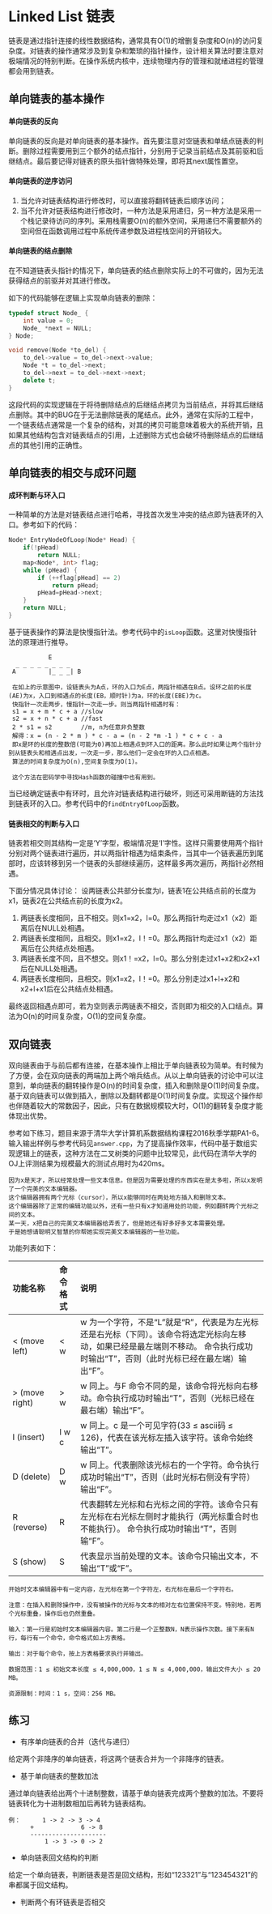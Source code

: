 # Linked List 链表

链表是通过指针连接的线性数据结构，通常具有O(1)的增删复杂度和O(n)的访问复杂度。对链表的操作通常涉及到复杂和繁琐的指针操作，设计相关算法时要注意对极端情况的特别判断。在操作系统内核中，连续物理内存的管理和就绪进程的管理都会用到链表。

## 单向链表的基本操作

#### 单向链表的反向

单向链表的反向是对单向链表的基本操作。首先要注意对空链表和单结点链表的判断。删除过程需要用到三个额外的结点指针，分别用于记录当前结点及其前驱和后继结点。最后要记得对链表的原头指针做特殊处理，即将其next属性置空。

#### 单向链表的逆序访问

1. 当允许对链表结构进行修改时，可以直接将翻转链表后顺序访问；
2. 当不允许对链表结构进行修改时，一种方法是采用递归，另一种方法是采用一个栈记录待访问的序列。采用栈需要O(n)的额外空间，采用递归不需要额外的空间但在函数调用过程中系统传递参数及进程栈空间的开销较大。

#### 单向链表的结点删除

在不知道链表头指针的情况下，单向链表的结点删除实际上的不可做的，因为无法获得结点的前驱并对其进行修改。

如下的代码能够在逻辑上实现单向链表的删除：
```c++
typedef struct Node_ {
	int value = 0;
	Node_ *next = NULL;
} Node;

void remove(Node *to_del) {
	to_del->value = to_del->next->value;
	Node *t = to_del->next;
	to_del->next = to_del->next->next;
	delete t;
}
```
这段代码的实现逻辑在于将待删除结点的后继结点拷贝为当前结点，并将其后继结点删除。其中的BUG在于无法删除链表的尾结点。此外，通常在实际的工程中，一个链表结点通常是一个复杂的结构，对其的拷贝可能意味着极大的系统开销，且如果其他结构包含对链表结点的引用，上述删除方式也会破坏待删除结点的后继结点的其他引用的正确性。

## 单向链表的相交与成环问题

#### 成环判断与环入口

一种简单的方法是对链表结点进行哈希，寻找首次发生冲突的结点即为链表环的入口。参考如下的代码：
```c++
Node* EntryNodeOfLoop(Node* Head) {
    if(!pHead) 
    	return NULL;
    map<Node*, int> flag;
    while (pHead) {
        if (++flag[pHead] == 2)
            return pHead;
        pHead=pHead->next;
    }
    return NULL; 
}
```
基于链表操作的算法是快慢指针法。参考代码中的`isLoop`函数。这里对快慢指针法的原理进行推导。
```
           E
  _ _ _ _ _ _ _ _
 A         |_ _ _| B

 在如上的示意图中，设链表头为A点，环的入口为E点，两指针相遇在B点。设环之前的长度(AE)为x，入口到相遇点的长度(EB，顺时针)为a，环的长度(EBE)为c。
 快指针一次走两步，慢指针一次走一步。则当两指针相遇时有：
 s1 = x + m * c + a //slow
 s2 = x + n * c + a //fast
 2 * s1 = s2        //m, n为任意非负整数
 解得：x = (n - 2 * m ) * c - a = (n - 2 *m -1 ) * c + c - a
 即x是环的长度的整数倍(可能为0)再加上相遇点到环入口的距离。那么此时如果让两个指针分别从链表头和相遇点出发，一次走一步，那么他们一定会在环的入口点相遇。
 算法的时间复杂度为O(n),空间复杂度为O(1)。

 这个方法在密码学中寻找Hash函数的碰撞中也有用到。
```
当已经确定链表中有环时，且允许对链表结构进行破坏，则还可采用断链的方法找到链表环的入口。参考代码中的`findEntryOfLoop`函数。

#### 链表相交的判断与入口

链表若相交则其结构一定是‘Y’字型，极端情况是‘I’字性。这样只需要使用两个指针分别对两个链表进行遍历，并以两指针相遇为结束条件，当其中一个链表遍历到尾部时，应该转移到另一个链表的头部继续遍历，这样最多两次遍历，两指针必然相遇。

下面分情况具体讨论：
设两链表公共部分长度为l，链表1在公共结点前的长度为x1，链表2在公共结点前的长度为x2。
1. 两链表长度相同，且不相交。则x1=x2，l=0。那么两指针均走过x1（x2）距离后在NULL处相遇。
2. 两链表长度相同，且相交。则x1=x2，l！=0。那么两指针均走过x1（x2）距离后在公共结点处相遇。
3. 两链表长度不同，且不想交。则x1！=x2，l=0。那么分别走过x1+x2和x2+x1后在NULL处相遇。
4. 两链表长度相同，且相交。则x1=x2，l！=0。那么分别走过x1+l+x2和x2+l+x1后在公共结点处相遇。

最终返回相遇点即可，若为空则表示两链表不相交，否则即为相交的入口结点。算法为O(n)的时间复杂度，O(1)的空间复杂度。

## 双向链表

双向链表由于与前后都有连接，在基本操作上相比于单向链表较为简单。有时候为了方便，会在双向链表的两端加上两个哨兵结点。从以上单向链表的讨论中可以注意到，单向链表的翻转操作是O(n)的时间复杂度，插入和删除是O(1)时间复杂度。基于双向链表可以做到插入，删除以及翻转都是O(1)时间复杂度。实现这个操作却也伴随着较大的常数因子，因此，只有在数据规模较大时，O(1)的翻转复杂度才能体现出优势。

参考如下练习，题目来源于清华大学计算机系数据结构课程2016秋季学期PA1-6。
输入输出样例与参考代码见`answer.cpp`，为了提高操作效率，代码中基于数组实现逻辑上的链表，这种方法在二叉树类的问题中比较常见，此代码在清华大学的OJ上评测结果为规模最大的测试点用时为420ms。
```
因为x是天才，所以经常处理一些文本信息。但是因为需要处理的东西实在是太多啦，所以x发明了一个完美的文本编辑器。
这个编辑器拥有两个光标（cursor），所以x能够同时在两处地方插入和删除文本。
这个编辑器除了正常的编辑功能以外，还有一些只有x才知道用处的功能，例如翻转两个光标之间的文本。
某一天，x把自己的完美文本编辑器给弄丢了，但是她还有好多好多文本需要处理。
于是她想请聪明又智慧的你帮她实现完美文本编辑器的一些功能。
```

功能列表如下：


| **功能名称** | **命令格式** | **说明** |
| :---------- | :----------- | :----------------- |
| < (move left) | < w | w 为一个字符，不是“L”就是“R”，代表是为左光标还是右光标（下同）。该命令将选定光标向左移动，如果已经是最左端则不移动。 命令执行成功时输出“T”，否则（此时光标已经在最左端）输出“F”。 |
| > (move right) | > w | w 同上。与F 命令不同的是，该命令将光标向右移动。命令执行成功时输出“T”，否则（光标已经在最右端）输出“F”。 |
| I (insert) | I w c | w 同上。c 是一个可见字符(33 ≤ ascii码 ≤ 126)，代表在该光标左插入该字符。该命令始终输出“T”。 |
| D (delete) | D w | w 同上。代表删除该光标右的一个字符。命令执行成功时输出“T”，否则（此时光标右侧没有字符）输出“F”。 |
| R (reverse) |	R |	代表翻转左光标和右光标之间的字符。该命令只有左光标在右光标左侧时才能执行（两光标重合时也不能执行）。 命令执行成功时输出“T”，否则输“F”。 |
| S (show) | S | 代表显示当前处理的文本。该命令只输出文本，不输出“T”或“F”。 |

```
开始时文本编辑器中有一定内容，左光标在第一个字符左，右光标在最后一个字符右。

注意：在插入和删除操作中，没有被操作的光标与文本的相对左右位置保持不变。特别地，若两个光标重叠，操作后也仍然重叠。

输入：第一行是初始时文本编辑器内容。第二行是一个正整数N，N表示操作次数。接下来有N行，每行有一个命令，命令格式如上方表格。

输出：对于每个命令，按上方表格要求执行并输出。

数据范围：1 ≤ 初始文本长度 ≤ 4,000,000，1 ≤ N ≤ 4,000,000，输出文件大小 ≤ 20 MB。

资源限制：时间：1 s，空间：256 MB。

```

## 练习 

- 有序单向链表的合并（迭代与递归）

给定两个非降序的单向链表，将这两个链表合并为一个非降序的链表。

- 基于单向链表的整数加法

通过单向链表给出两个十进制整数，请基于单向链表完成两个整数的加法。不要将链表转化为十进制数相加后再转为链表结构。
```
例：      1 -> 2 -> 3 -> 4
      +             6 -> 8
      ---------------------
          1 -> 3 -> 0 -> 2
```

- 单向链表回文结构的判断

给定一个单向链表，判断链表是否是回文结构，形如“123321”与“123454321”的串都属于回文结构。

- 判断两个有环链表是否相交


